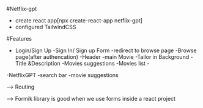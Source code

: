 #Netflix-gpt

- create react app[npx create-react-app netflix-gpt]
- configured TailwindCSS

#Features

- Login/Sign Up
  -Sign In/ Sign up Form
  -redirect to browse page
  -Browse page(after authencation)
  -Header
  -main Movie
  -Tailor in Background
  -Title &Description
  -Movies suggestions
  -Movies list -

-NetflixGPT
-search bar
-movie suggestions

--> Routing

--> Formik library is good when we use forms inside a react project
